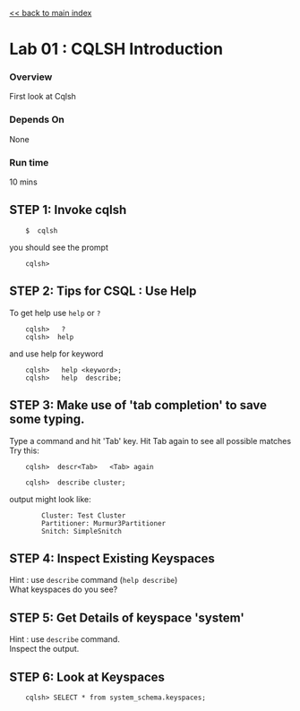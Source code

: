 <link rel='stylesheet' href='../assets/css/main.css'/>

[<< back to main index](../README.md) 

Lab 01 : CQLSH Introduction
=========================

### Overview
First look at Cqlsh

### Depends On 
None

### Run time
10 mins


## STEP 1:  Invoke cqlsh
```
    $  cqlsh
```
you should see the prompt
```console
    cqlsh>
```


## STEP 2: Tips for CSQL : Use Help
To get help use `help`  or `?`
```
    cqlsh>   ?
    cqlsh>  help
```

and use help for keyword
```
    cqlsh>   help <keyword>;
    cqlsh>   help  describe;
```

## STEP 3: Make use of 'tab completion' to save some typing.
Type a command and hit 'Tab' key.  Hit Tab again to see all possible matches
Try this:
```
    cqlsh>  descr<Tab>   <Tab> again

    cqlsh>  describe cluster;
```

output might look like:
```console
        Cluster: Test Cluster
        Partitioner: Murmur3Partitioner
        Snitch: SimpleSnitch
```

## STEP 4:  Inspect Existing Keyspaces
Hint : use `describe` command  (`help describe`)   
What keyspaces do you see?


## STEP 5:  Get Details of  keyspace 'system'
Hint : use `describe` command.  
Inspect the output.


## STEP 6:  Look at Keyspaces
```
    cqlsh> SELECT * from system_schema.keyspaces;
```

